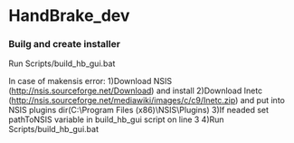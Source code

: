 # HandBrake_dev

### Builg and create installer
Run Scripts/build_hb_gui.bat

In case of  makensis error:
1)Download NSIS (http://nsis.sourceforge.net/Download) and install
2)Download Inetc (http://nsis.sourceforge.net/mediawiki/images/c/c9/Inetc.zip) and put into 
NSIS plugins dir(C:\Program Files (x86)\NSIS\Plugins)
3)If neaded set pathToNSIS variable in build_hb_gui script on line 3
4)Run Scripts/build_hb_gui.bat